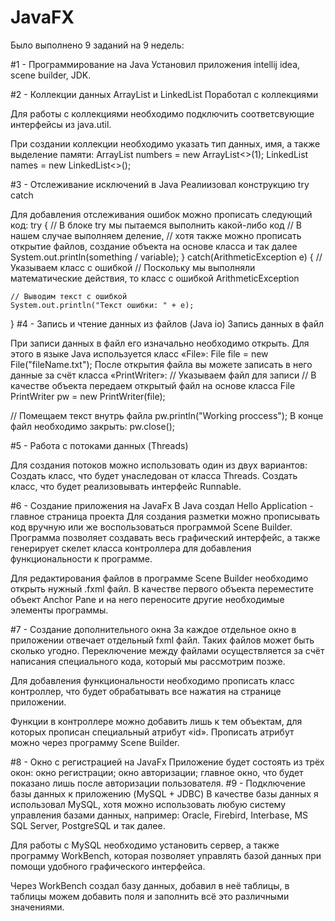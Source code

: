 # JavaFX
Было выполнено 9 заданий на 9 недель:

#1 - Программирование на Java
Установил приложения intellij idea, scene builder, JDK.

#2 - Коллекции данных ArrayList и LinkedList
Поработал с коллекциями

Для работы с коллекциями необходимо подключить соответсвующие интерфейсы из java.util. 

При создании коллекции необходимо указать тип данных, имя, а также выделение памяти:
ArrayList<Float> numbers = new ArrayList<>(1);
LinkedList<String> names = new LinkedList<>();
	
#3 - Отслеживание исключений в Java
  Реалиизовал конструкцию try catch

Для добавления отслеживания ошибок можно прописать следующий код:
try { // В блоке try мы пытаемся выполнить какой-либо код
	// В нашем случае выполняем деление,
	// хотя также можно прописать открытие файлов, создание объекта на основе класса и так далее
	System.out.println(something / variable); 
} catch(ArithmeticException e) { // Указываем класс с ошибкой
	// Поскольку мы выполняли математические действия, то класс с ошибкой ArithmeticException
	
	// Выводим текст с ошибкой
	System.out.println("Текст ошибки: " + e);
}
#4 - Запись и чтение данных из файлов (Java io)
  Запись данных в файл

При записи данных в файл его изначально необходимо открыть. Для этого в языке Java используется класс «File»:
File file = new File("fileName.txt");
После открытия файла вы можете записать в него данные за счёт класса «PrintWriter»:
// Указываем файл для записи
// В качестве объекта передаем открытый файл на основе класса File
PrintWriter pw = new PrintWriter(file);

// Помещаем текст внутрь файла
pw.println("Working proccess");
В конце файл необходимо закрыть:
pw.close();
  
#5 - Работа с потоками данных (Threads)
  
  Для создания потоков можно использовать один из двух вариантов:
Создать класс, что будет унаследован от класса Threads.
Создать класс, что будет реализовывать интерфейс Runnable.
  
#6 - Создание приложения на JavaFx
  В Java создал Hello Application - главное страница проекта
  Для создания разметки можно прописывать код вручную или же воспользоваться программой Scene Builder. Программа позволяет создавать весь графический интерфейс, а также генерирует скелет класса контроллера для добавления функциональности к программе.

Для редактирования файлов в программе Scene Builder необходимо открыть нужный .fxml файл. В качестве первого объекта переместите объект Anchor Pane и на него переносите другие необходимые элементы программы.
  
#7 - Создание дополнительного окна
  За каждое отдельное окно в приложении отвечает отдельный fxml файл. Таких файлов может быть сколько угодно. Переключение между файлами осуществляется за счёт написания специального кода, который мы рассмотрим позже.

Для добавления функциональности необходимо прописать класс контроллер, что будет обрабатывать все нажатия на странице приложении. 

Функции в контроллере можно добавить лишь к тем объектам, для которых прописан специальный атрибут «id». Прописать атрибут можно через программу Scene Builder.

#8 - Окно с регистрацией на JavaFx
  Приложение будет состоять из трёх окон: 
окно регистрации;
окно авторизации;
главное окно, что будет показано лишь после авторизации пользователя. 
#9 - Подключение базы данных к приложению (MySQL + JDBC)
  В качестве базы данных я  использовал MySQL, хотя можно использовать любую систему управления базами данных, например: Oracle, Firebird, Interbase, MS SQL Server, PostgreSQL и так далее.

Для работы с MySQL необходимо установить сервер, а также программу WorkBench, которая позволяет управлять базой данных при помощи удобного графического интерфейса. 

Через WorkBench создал базу данных, добавил в неё таблицы, в таблицы можем добавить поля и заполнить всё это различными значениями. 

